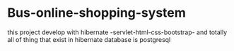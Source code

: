 # Bus-online-shopping-system
this project develop with hibernate -servlet-html-css-bootstrap- and totally all of thing that exist in hibernate
database is postgresql
